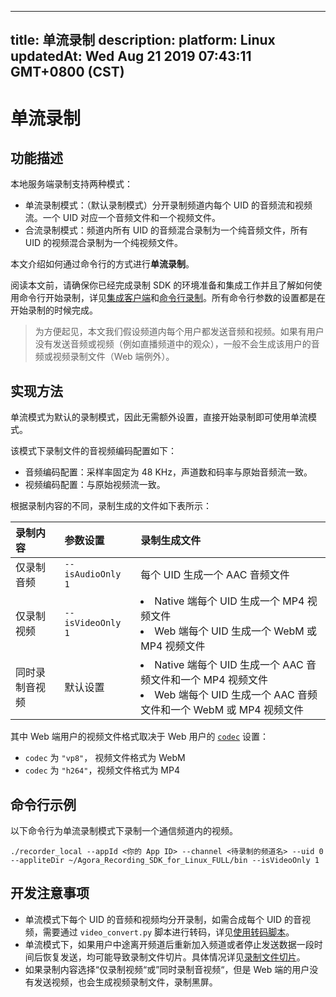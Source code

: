 
---
title: 单流录制
description: 
platform: Linux
updatedAt: Wed Aug 21 2019 07:43:11 GMT+0800 (CST)
---
# 单流录制
## 功能描述

本地服务端录制支持两种模式：

- 单流录制模式：（默认录制模式）分开录制频道内每个 UID 的音频流和视频流。一个 UID 对应一个音频文件和一个视频文件。
- 合流录制模式：频道内所有 UID 的音频混合录制为一个纯音频文件，所有 UID 的视频混合录制为一个纯视频文件。

本文介绍如何通过命令行的方式进行**单流录制**。

阅读本文前，请确保你已经完成录制 SDK 的环境准备和集成工作并且了解如何使用命令行开始录制，详见[集成客户端](../../cn/Recording/recording_integrate_cpp.md)和[命令行录制](../../cn/Recording/recording_cmd_cpp.md)。所有命令行参数的设置都是在开始录制的时候完成。

> 为方便起见，本文我们假设频道内每个用户都发送音频和视频。如果有用户没有发送音频或视频（例如直播频道中的观众），一般不会生成该用户的音频或视频录制文件（Web 端例外）。

## 实现方法

单流模式为默认的录制模式，因此无需额外设置，直接开始录制即可使用单流模式。

该模式下录制文件的音视频编码配置如下：

- 音频编码配置：采样率固定为 48 KHz，声道数和码率与原始音频流一致。
- 视频编码配置：与原始视频流一致。

根据录制内容的不同，录制生成的文件如下表所示：

| 录制内容       | 参数设置          | 录制生成文件                                                 |
| :------------- | :---------------- | :----------------------------------------------------------- |
| 仅录制音频     | `--isAudioOnly 1` | 每个 UID 生成一个 AAC 音频文件                               |
| 仅录制视频     | `--isVideoOnly 1` | <li>Native 端每个 UID 生成一个 MP4 视频文件</li><li>Web 端每个 UID 生成一个 WebM 或 MP4 视频文件</li> |
| 同时录制音视频 | 默认设置          | <li>Native 端每个 UID 生成一个 AAC 音频文件和一个 MP4 视频文件</li><li>Web 端每个 UID 生成一个 AAC 音频文件和一个 WebM 或 MP4 视频文件</li> |

其中 Web 端用户的视频文件格式取决于 Web 用户的 [`codec`](https://docs.agora.io/cn/Video/API%20Reference/web/interfaces/agorartc.clientconfig.html#codec) 设置：

- `codec` 为 `"vp8"`， 视频文件格式为 WebM
- `codec` 为 `"h264"`，视频文件格式为 MP4

## 命令行示例
以下命令行为单流录制模式下录制一个通信频道内的视频。

```
./recorder_local --appId <你的 App ID> --channel <待录制的频道名> --uid 0 --appliteDir ~/Agora_Recording_SDK_for_Linux_FULL/bin --isVideoOnly 1
```

## 开发注意事项

- 单流模式下每个 UID 的音频和视频均分开录制，如需合成每个 UID 的音视频，需要通过 `video_convert.py` 脚本进行转码，详见[使用转码脚本](../../cn/Recording/recording_transcoding.md)。
- 单流模式下，如果用户中途离开频道后重新加入频道或者停止发送数据一段时间后恢复发送，均可能导致录制文件切片。具体情况详见[录制文件切片](https://docs.agora.io/cn/faq/record_split)。
- 如果录制内容选择“仅录制视频“或”同时录制音视频“，但是 Web 端的用户没有发送视频，也会生成视频录制文件，录制黑屏。
